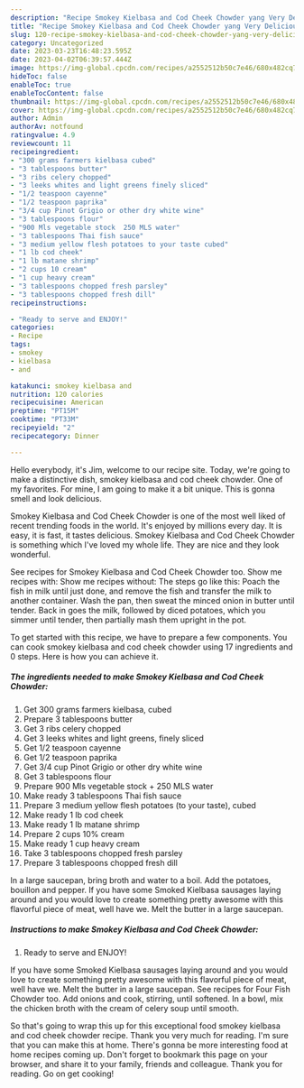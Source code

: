 ```yaml
---
description: "Recipe Smokey Kielbasa and Cod Cheek Chowder yang Very Delicious}"
title: "Recipe Smokey Kielbasa and Cod Cheek Chowder yang Very Delicious}"
slug: 120-recipe-smokey-kielbasa-and-cod-cheek-chowder-yang-very-delicious
category: Uncategorized
date: 2023-03-23T16:48:23.595Z
date: 2023-04-02T06:39:57.444Z
image: https://img-global.cpcdn.com/recipes/a2552512b50c7e46/680x482cq70/smokey-kielbasa-and-cod-cheek-chowder-recipe-main-photo.jpg
hideToc: false
enableToc: true
enableTocContent: false
thumbnail: https://img-global.cpcdn.com/recipes/a2552512b50c7e46/680x482cq70/smokey-kielbasa-and-cod-cheek-chowder-recipe-main-photo.jpg
cover: https://img-global.cpcdn.com/recipes/a2552512b50c7e46/680x482cq70/smokey-kielbasa-and-cod-cheek-chowder-recipe-main-photo.jpg
author: Admin
authorAv: notfound
ratingvalue: 4.9
reviewcount: 11
recipeingredient:
- "300 grams farmers kielbasa cubed"
- "3 tablespoons butter"
- "3 ribs celery chopped"
- "3 leeks whites and light greens finely sliced"
- "1/2 teaspoon cayenne"
- "1/2 teaspoon paprika"
- "3/4 cup Pinot Grigio or other dry white wine"
- "3 tablespoons flour"
- "900 Mls vegetable stock  250 MLS water"
- "3 tablespoons Thai fish sauce"
- "3 medium yellow flesh potatoes to your taste cubed"
- "1 lb cod cheek"
- "1 lb matane shrimp"
- "2 cups 10 cream"
- "1 cup heavy cream"
- "3 tablespoons chopped fresh parsley"
- "3 tablespoons chopped fresh dill"
recipeinstructions:

- "Ready to serve and ENJOY!"
categories:
- Recipe
tags:
- smokey
- kielbasa
- and

katakunci: smokey kielbasa and 
nutrition: 120 calories
recipecuisine: American
preptime: "PT15M"
cooktime: "PT33M"
recipeyield: "2"
recipecategory: Dinner

---
```



Hello everybody, it's Jim, welcome to our recipe site. Today, we're going to make a distinctive dish, smokey kielbasa and cod cheek chowder. One of my favorites. For mine, I am going to make it a bit unique. This is gonna smell and look delicious.

Smokey Kielbasa and Cod Cheek Chowder is one of the most well liked of recent trending foods in the world. It's enjoyed by millions every day. It is easy, it is fast, it tastes delicious. Smokey Kielbasa and Cod Cheek Chowder is something which I've loved my whole life. They are nice and they look wonderful.

See recipes for Smokey Kielbasa and Cod Cheek Chowder too. Show me recipes with: Show me recipes without: The steps go like this: Poach the fish in milk until just done, and remove the fish and transfer the milk to another container. Wash the pan, then sweat the minced onion in butter until tender. Back in goes the milk, followed by diced potatoes, which you simmer until tender, then partially mash them upright in the pot.


To get started with this recipe, we have to prepare a few components. You can cook smokey kielbasa and cod cheek chowder using 17 ingredients and 0 steps. Here is how you can achieve it.

<!--inarticleads1-->

##### The ingredients needed to make Smokey Kielbasa and Cod Cheek Chowder:

1. Get 300 grams farmers kielbasa, cubed
1. Prepare 3 tablespoons butter
1. Get 3 ribs celery chopped
1. Get 3 leeks whites and light greens, finely sliced
1. Get 1/2 teaspoon cayenne
1. Get 1/2 teaspoon paprika
1. Get 3/4 cup Pinot Grigio or other dry white wine
1. Get 3 tablespoons flour
1. Prepare 900 Mls vegetable stock + 250 MLS water
1. Make ready 3 tablespoons Thai fish sauce
1. Prepare 3 medium yellow flesh potatoes (to your taste), cubed
1. Make ready 1 lb cod cheek
1. Make ready 1 lb matane shrimp
1. Prepare 2 cups 10% cream
1. Make ready 1 cup heavy cream
1. Take 3 tablespoons chopped fresh parsley
1. Prepare 3 tablespoons chopped fresh dill


In a large saucepan, bring broth and water to a boil. Add the potatoes, bouillon and pepper. If you have some Smoked Kielbasa sausages laying around and you would love to create something pretty awesome with this flavorful piece of meat, well have we. Melt the butter in a large saucepan. 

<!--inarticleads2-->

##### Instructions to make Smokey Kielbasa and Cod Cheek Chowder:


1. Ready to serve and ENJOY!

If you have some Smoked Kielbasa sausages laying around and you would love to create something pretty awesome with this flavorful piece of meat, well have we. Melt the butter in a large saucepan. See recipes for Four Fish Chowder too. Add onions and cook, stirring, until softened. In a bowl, mix the chicken broth with the cream of celery soup until smooth. 

So that's going to wrap this up for this exceptional food smokey kielbasa and cod cheek chowder recipe. Thank you very much for reading. I'm sure that you can make this at home. There's gonna be more interesting food at home recipes coming up. Don't forget to bookmark this page on your browser, and share it to your family, friends and colleague. Thank you for reading. Go on get cooking!
